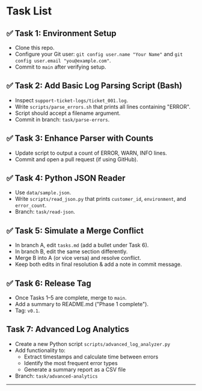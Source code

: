 # Task List

## ✅ Task 1: Environment Setup
- Clone this repo.
- Configure your Git user: `git config user.name "Your Name"` and `git config user.email "you@example.com"`.
- Commit to `main` after verifying setup.

## ✅ Task 2: Add Basic Log Parsing Script (Bash)
- Inspect `support-ticket-logs/ticket_001.log`.
- Write `scripts/parse_errors.sh` that prints all lines containing "ERROR".
- Script should accept a filename argument.
- Commit in branch: `task/parse-errors`.

## ✅ Task 3: Enhance Parser with Counts
- Update script to output a count of ERROR, WARN, INFO lines.
- Commit and open a pull request (if using GitHub).

## ✅ Task 4: Python JSON Reader
- Use `data/sample.json`.
- Write `scripts/read_json.py` that prints `customer_id`, `environment`, and `error_count`.
- Branch: `task/read-json`.

## ✅ Task 5: Simulate a Merge Conflict
- In branch A, edit `tasks.md` (add a bullet under Task 6).
- In branch B, edit the same section differently.
- Merge B into A (or vice versa) and resolve conflict.
- Keep both edits in final resolution & add a note in commit message.

## ✅ Task 6: Release Tag
- Once Tasks 1–5 are complete, merge to `main`.
- Add a summary to README.md ("Phase 1 complete").
- Tag: `v0.1`.

## Task 7: Advanced Log Analytics
- Create a new Python script `scripts/advanced_log_analyzer.py`
- Add functionality to:
  - Extract timestamps and calculate time between errors
  - Identify the most frequent error types
  - Generate a summary report as a CSV file
- Branch: `task/advanced-analytics`

---
